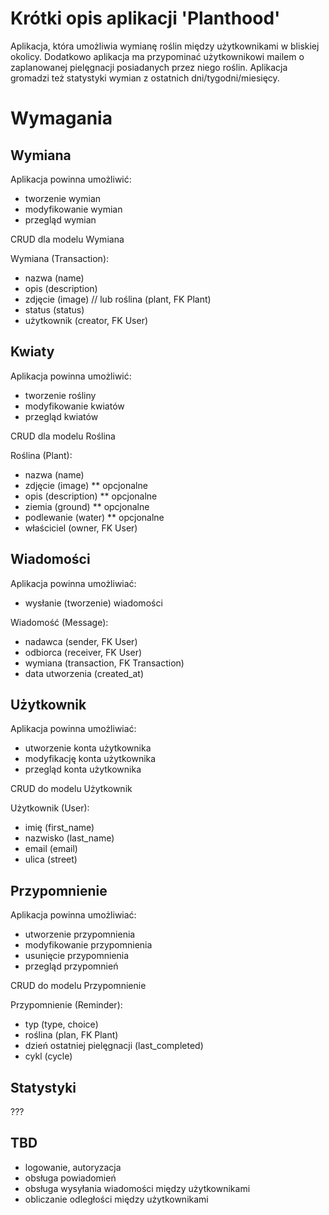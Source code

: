# Krótki opis aplikacji 'Planthood'

Aplikacja, która umożliwia wymianę roślin między użytkownikami w bliskiej
okolicy. Dodatkowo aplikacja ma przypominać użytkownikowi mailem o 
zaplanowanej pielęgnacji posiadanych przez niego roślin. Aplikacja gromadzi też statystyki wymian z
ostatnich dni/tygodni/miesięcy.

# Wymagania

## Wymiana

Aplikacja powinna umożliwić:

* tworzenie wymian
* modyfikowanie wymian
* przegląd wymian

CRUD dla modelu Wymiana

Wymiana (Transaction):

* nazwa (name)
* opis (description)
* zdjęcie (image) // lub roślina (plant, FK Plant)  
* status (status)
* użytkownik (creator, FK User)

## Kwiaty

Aplikacja powinna umożliwić:

* tworzenie rośliny
* modyfikowanie kwiatów
* przegląd kwiatów

CRUD dla modelu Roślina

Roślina (Plant):

* nazwa (name)
* zdjęcie (image) ** opcjonalne  
* opis (description) ** opcjonalne
* ziemia (ground) ** opcjonalne
* podlewanie (water) ** opcjonalne
* właściciel (owner, FK User)

## Wiadomości

Aplikacja powinna umożliwiać:

* wysłanie (tworzenie) wiadomości

Wiadomość (Message):

* nadawca (sender, FK User)
* odbiorca (receiver, FK User)
* wymiana (transaction, FK Transaction)  
* data utworzenia (created_at)

## Użytkownik

Aplikacja powinna umożliwiać:

* utworzenie konta użytkownika
* modyfikację konta użytkownika
* przegląd konta użytkownika

CRUD do modelu Użytkownik

Użytkownik (User):

* imię (first_name)
* nazwisko (last_name)
* email (email)
* ulica (street)

## Przypomnienie

Aplikacja powinna umożliwiać:

* utworzenie przypomnienia
* modyfikowanie przypomnienia
* usunięcie przypomnienia
* przegląd przypomnień

CRUD do modelu Przypomnienie

Przypomnienie (Reminder):

* typ (type, choice)
* roślina (plan, FK Plant)
* dzień ostatniej pielęgnacji (last_completed)
* cykl (cycle)

## Statystyki

???

## TBD

* logowanie, autoryzacja
* obsługa powiadomień
* obsługa wysyłania wiadomości między użytkownikami
* obliczanie odległości między użytkownikami
